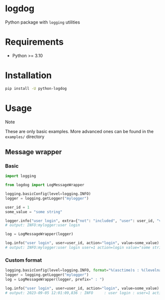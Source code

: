 # logdog

Python package with `logging` utilities

# Requirements

- Python >= 3.10

# Installation

```bash
pip install -U python-logdog
```

# Usage

> [!NOTE]
> These are only basic examples.
> More advanced ones can be found in the `examples/` directory

## Message wrapper

### Basic

```python
import logging

from logdog import LogMessageWrapper

logging.basicConfig(level=logging.INFO)
logger = logging.getLogger("mylogger")

user_id = 1
some_value = "some string"

logger.info("user login", extra={"not": "included", "user": user_id, "value": some_value})
# output: INFO:mylogger:user login

log = LogMessageWrapper(logger)

log.info("user login", user=user_id, action="login", value=some_value)
# output: INFO:mylogger:user login user=1 action=login value="some string"
```

### Custom format

```python
logging.basicConfig(level=logging.INFO, format="%(asctime)s : %(levelname)-8s : %(message)s")
logger = logging.getLogger("mylogger")
log = LogMessageWrapper(logger, prefix=" : ")

log.info("user login", user=user_id, action="login", value=some_value)
# output: 2023-09-05 12:01:09,836 : INFO     : user login : user=1 action=login value="some string"
```
